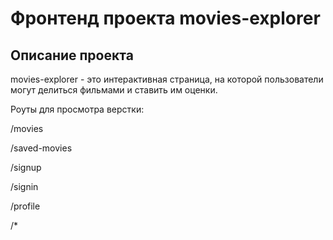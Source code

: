 # Фронтенд проекта movies-explorer 

## Описание проекта
 movies-explorer  - это интерактивная страница, на которой пользователи могут делиться фильмами и ставить им оценки.

Роуты для просмотра верстки:

/movies

/saved-movies

/signup

/signin

/profile

/*

